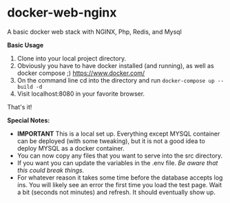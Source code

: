 # docker-web-nginx
A basic docker web stack with NGINX, Php, Redis, and Mysql

**Basic Usage**
1. Clone into your local project directory.
2. Obviously you have to have docker installed (and running), as well as docker compose ;) 
https://www.docker.com/
3. On the command line cd into the directory and run `docker-compose up --build -d`
4. Visit localhost:8080 in your favorite browser. 

That's it!

**Special Notes:**
- **IMPORTANT** This is a local set up. Everything except MYSQL container can be deployed (with some tweaking), but it is not a good idea to deploy MYSQL as a docker container. 
- You can now copy any files that you want to serve into the src directory.
- If you want you can update the variables in the .env file. *Be aware that this could break things.*
- For whatever reason it takes some time before the database accepts log ins. You will likely see an error the first time you load the test page. Wait a bit (seconds not minutes) and refresh. It should eventually show up.
